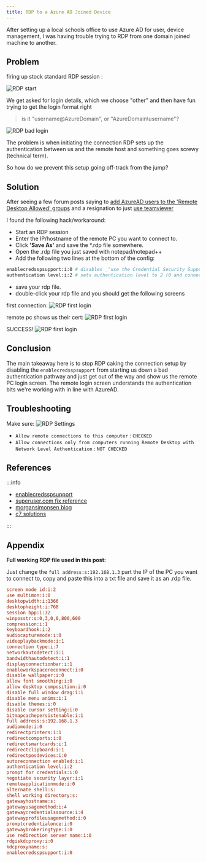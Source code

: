 ```yaml
---
title: RDP to a Azure AD Joined Device
---
```


After setting up a local schools office to use Azure AD for user, device management, I was having trouble trying to RDP from one domain joined machine to another.

## Problem

firing up stock standard RDP session :

![RDP start](/img/archive/azure-rdp-startrdp.png)

We get asked for login details, which we choose "other" and then have fun trying to get the login format right

>is it "username@AzureDomain", or "AzureDomain\username"?

![RDP bad login](/img/archive/azure-rdp-credsno.png)

The problem is when initiating the connection RDP sets up the authentication between us and the remote host and something goes screwy (technical term).

So how do we prevent this setup going off-track from the jump?

## Solution

After seeing a few forum posts saying to [add AzureAD users to the 'Remote Desktop Allowed' groups](https://social.technet.microsoft.com/Forums/windows/en-US/404b7ec4-1426-44d7-a1b3-99ea7d5a8220/rdp-to-an-azure-ad-joined-computer?forum=win10itprogeneral) and a resignation to just [use teamviewer](https://community.spiceworks.com/topic/1962898-rdp-into-standard-user-account-on-azure-ad-joined-pc)

I found the following hack/workaround:

* Start an RDP session
* Enter the IP/hostname of the remote PC you want to connect to.
* Click **'Save As'** and save the \*.rdp file somewhere.
* Open the .rdp file you just saved with notepad/notepad++
* Add the following two lines at the bottom of the config:

```sh
enablecredsspsupport:i:0 # disables _"use the Credential Security Support Provider (CredSSP) for authentication"_
authentication level:i:2 # sets authentication level to 2 (0 and connection doesn't work, 1 and it shows you remote pc cert and then dies).
```

* save your rdp file.
* double-click your rdp file and you should get the following screens

first connection:
![RDP first login](/img/archive/azure-rdp-firstlogin.png)

remote pc shows us their cert:
![RDP first login](/img/archive/azure-rdp-firstcertscreen.png)

SUCCESS!
![RDP first login](/img/archive/azure-rdp-success.png)

## Conclusion

The main takeaway here is to stop RDP caking the connection setup by disabling the `enablecredsspsupport` from starting us down a bad authentication pathway and just get out of the way and show us the remote PC login screen. The remote login screen understands the authentication bits we're working with in line with AzureAD.

## Troubleshooting

Make sure:
![RDP Settings](/img/archive/azure-rdp-settings.png)

* `Allow remote connections to this computer` : `CHECKED`
* `Allow connections only from computers running Remote Desktop with Network Level Authentication` : `NOT CHECKED`

## References

:::info

* [enablecredsspsupport](https://technet.microsoft.com/en-us/library/ff393716(v=ws.10).aspx)
* [superuser.com fix reference](https://superuser.com/questions/951330/windows-10-remote-desktop-connection-using-azure-ad-credentials)
* [morgansimonsen blog](https://morgansimonsen.com/2015/11/06/connecting-to-an-azure-ad-joined-machine-with-remote-desktop/)
* [c7 solutions](http://c7solutions.com/2016/05/remote-desktop-and-login-with-azuread-account)

:::

## Appendix

**Full working RDP file used in this post:**

Just change the `full address:s:192.168.1.3` part the IP of the PC you want to connect to, copy and paste this into a txt file and save it as an .rdp file.

```ini
screen mode id:i:2
use multimon:i:0
desktopwidth:i:1366
desktopheight:i:768
session bpp:i:32
winposstr:s:0,3,0,0,800,600
compression:i:1
keyboardhook:i:2
audiocapturemode:i:0
videoplaybackmode:i:1
connection type:i:7
networkautodetect:i:1
bandwidthautodetect:i:1
displayconnectionbar:i:1
enableworkspacereconnect:i:0
disable wallpaper:i:0
allow font smoothing:i:0
allow desktop composition:i:0
disable full window drag:i:1
disable menu anims:i:1
disable themes:i:0
disable cursor setting:i:0
bitmapcachepersistenable:i:1
full address:s:192.168.1.3
audiomode:i:0
redirectprinters:i:1
redirectcomports:i:0
redirectsmartcards:i:1
redirectclipboard:i:1
redirectposdevices:i:0
autoreconnection enabled:i:1
authentication level:i:2
prompt for credentials:i:0
negotiate security layer:i:1
remoteapplicationmode:i:0
alternate shell:s:
shell working directory:s:
gatewayhostname:s:
gatewayusagemethod:i:4
gatewaycredentialssource:i:4
gatewayprofileusagemethod:i:0
promptcredentialonce:i:0
gatewaybrokeringtype:i:0
use redirection server name:i:0
rdgiskdcproxy:i:0
kdcproxyname:s:
enablecredsspsupport:i:0
```
